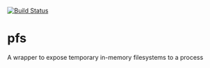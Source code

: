 [![Build Status](https://travis-ci.org/jbaublitz/pfs.svg?branch=master)](https://travis-ci.org/jbaublitz/pfs)

# pfs
A wrapper to expose temporary in-memory filesystems to a process
